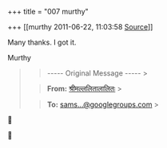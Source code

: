 +++
title = "007 murthy"

+++
[[murthy	2011-06-22, 11:03:58 [Source](https://groups.google.com/g/samskrita/c/rVDQ4j4TST8)]]



Many thanks. I got it.

Murthy

> 
> > ----- Original Message ----- >
> 
> > 
> > **From:** [श्रीमल्ललितालालितः]( "lalitaalaalitah@gmail.com") >
> 
> > 
> > **To:** [sams...@googlegroups.com]( "samskrita@googlegroups.com") >
> 





